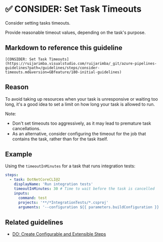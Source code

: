 # ✅ CONSIDER: Set Task Timeouts

Consider setting tasks timeouts.

Provide reasonable timeout values, depending on the task's purpose.

## Markdown to reference this guideline

```plaintext
[CONSIDER: Set Task Timeouts](https://ruijarimba.visualstudio.com/ruijarimba/_git/azure-pipelines-guidelines?path=/guidelines/steps/consider-timeouts.md&version=GBfeature/180-initial-guidelines)
```

## Reason

To avoid taking up resources when your task is unresponsive or waiting too long,
 it's a good idea to set a limit on how long your task is allowed to run.

Note:

- Don't set timeouts too aggressively, as it may lead to premature task cancellations.
- As an alternative, consider configuring the timeout for the job that contains
the task, rather than for the task itself.

## Example

Using the `timeoutInMinutes` for a task that runs integration tests:

```yaml
steps:
  - task: DotNetCoreCLI@2
    displayName: 'Run integration tests'
    timeoutInMinutes: 30 # Time to wait before the task is cancelled
    inputs:
      command: test
      projects: '**/*IntegrationTests/*.csproj'
      arguments: '--configuration ${{ parameters.buildConfiguration }}'
```

## Related guidelines

- [DO: Create Configurable and Extensible Steps](/guidelines/steps/do-configurable-steps.md)
